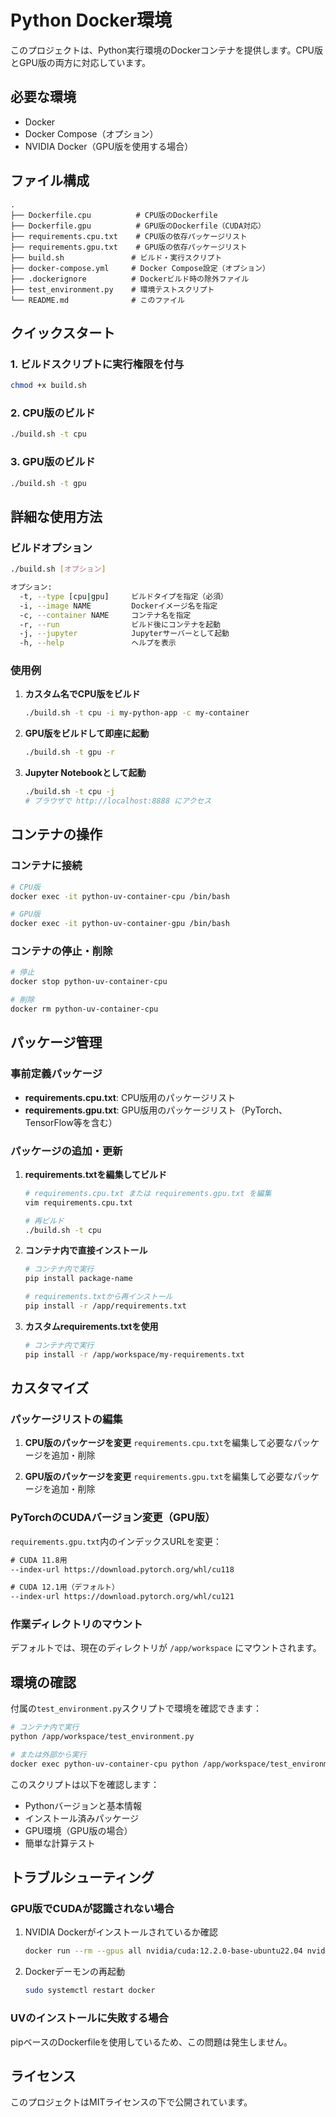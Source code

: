 # Python Docker環境

このプロジェクトは、Python実行環境のDockerコンテナを提供します。CPU版とGPU版の両方に対応しています。

## 必要な環境

- Docker
- Docker Compose（オプション）
- NVIDIA Docker（GPU版を使用する場合）

## ファイル構成

```
.
├── Dockerfile.cpu          # CPU版のDockerfile
├── Dockerfile.gpu          # GPU版のDockerfile（CUDA対応）
├── requirements.cpu.txt    # CPU版の依存パッケージリスト
├── requirements.gpu.txt    # GPU版の依存パッケージリスト
├── build.sh               # ビルド・実行スクリプト
├── docker-compose.yml     # Docker Compose設定（オプション）
├── .dockerignore          # Dockerビルド時の除外ファイル
├── test_environment.py    # 環境テストスクリプト
└── README.md              # このファイル
```

## クイックスタート

### 1. ビルドスクリプトに実行権限を付与

```bash
chmod +x build.sh
```

### 2. CPU版のビルド

```bash
./build.sh -t cpu
```

### 3. GPU版のビルド

```bash
./build.sh -t gpu
```

## 詳細な使用方法

### ビルドオプション

```bash
./build.sh [オプション]

オプション:
  -t, --type [cpu|gpu]     ビルドタイプを指定（必須）
  -i, --image NAME         Dockerイメージ名を指定
  -c, --container NAME     コンテナ名を指定
  -r, --run                ビルド後にコンテナを起動
  -j, --jupyter            Jupyterサーバーとして起動
  -h, --help               ヘルプを表示
```

### 使用例

1. **カスタム名でCPU版をビルド**
   ```bash
   ./build.sh -t cpu -i my-python-app -c my-container
   ```

2. **GPU版をビルドして即座に起動**
   ```bash
   ./build.sh -t gpu -r
   ```

3. **Jupyter Notebookとして起動**
   ```bash
   ./build.sh -t cpu -j
   # ブラウザで http://localhost:8888 にアクセス
   ```

## コンテナの操作

### コンテナに接続
```bash
# CPU版
docker exec -it python-uv-container-cpu /bin/bash

# GPU版
docker exec -it python-uv-container-gpu /bin/bash
```

### コンテナの停止・削除
```bash
# 停止
docker stop python-uv-container-cpu

# 削除
docker rm python-uv-container-cpu
```

## パッケージ管理

### 事前定義パッケージ

- **requirements.cpu.txt**: CPU版用のパッケージリスト
- **requirements.gpu.txt**: GPU版用のパッケージリスト（PyTorch、TensorFlow等を含む）

### パッケージの追加・更新

1. **requirements.txtを編集してビルド**
   ```bash
   # requirements.cpu.txt または requirements.gpu.txt を編集
   vim requirements.cpu.txt
   
   # 再ビルド
   ./build.sh -t cpu
   ```

2. **コンテナ内で直接インストール**
   ```bash
   # コンテナ内で実行
   pip install package-name
   
   # requirements.txtから再インストール
   pip install -r /app/requirements.txt
   ```

3. **カスタムrequirements.txtを使用**
   ```bash
   # コンテナ内で実行
   pip install -r /app/workspace/my-requirements.txt
   ```

## カスタマイズ

### パッケージリストの編集

1. **CPU版のパッケージを変更**
   `requirements.cpu.txt`を編集して必要なパッケージを追加・削除

2. **GPU版のパッケージを変更**
   `requirements.gpu.txt`を編集して必要なパッケージを追加・削除

### PyTorchのCUDAバージョン変更（GPU版）

`requirements.gpu.txt`内のインデックスURLを変更：
```txt
# CUDA 11.8用
--index-url https://download.pytorch.org/whl/cu118

# CUDA 12.1用（デフォルト）
--index-url https://download.pytorch.org/whl/cu121
```

### 作業ディレクトリのマウント

デフォルトでは、現在のディレクトリが `/app/workspace` にマウントされます。

## 環境の確認

付属の`test_environment.py`スクリプトで環境を確認できます：

```bash
# コンテナ内で実行
python /app/workspace/test_environment.py

# または外部から実行
docker exec python-uv-container-cpu python /app/workspace/test_environment.py
```

このスクリプトは以下を確認します：
- Pythonバージョンと基本情報
- インストール済みパッケージ
- GPU環境（GPU版の場合）
- 簡単な計算テスト

## トラブルシューティング

### GPU版でCUDAが認識されない場合

1. NVIDIA Dockerがインストールされているか確認
   ```bash
   docker run --rm --gpus all nvidia/cuda:12.2.0-base-ubuntu22.04 nvidia-smi
   ```

2. Dockerデーモンの再起動
   ```bash
   sudo systemctl restart docker
   ```

### UVのインストールに失敗する場合

pipベースのDockerfileを使用しているため、この問題は発生しません。

## ライセンス

このプロジェクトはMITライセンスの下で公開されています。